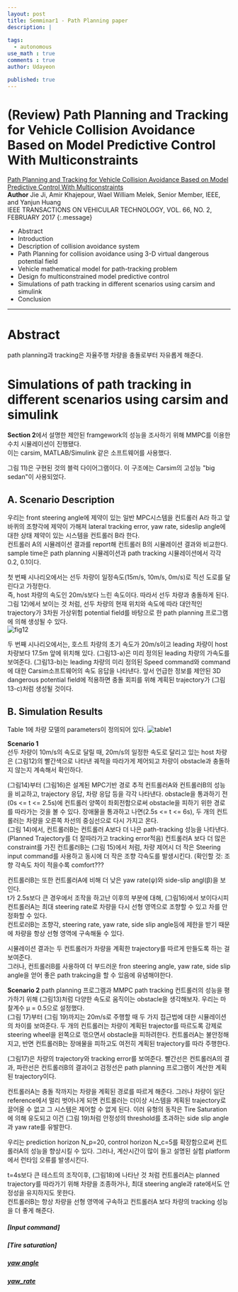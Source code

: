 ```yaml
---
layout: post
title: Semminar1 - Path Planning paper
description: |
  
tags:
  - autonomous
use_math : true
comments : true
author: Udayeon

published: true
---
```


# (Review) Path Planning and Tracking for Vehicle Collision Avoidance Based on Model Predictive Control With Multiconstraints

[Path Planning and Tracking for Vehicle Collision Avoidance Based on Model Predictive Control With Multiconstraints](https://ieeexplore.ieee.org/document/7458179)   
**Author** Jie Ji, Amir Khajepour, Wael William Melek, Senior Member, IEEE, and Yanjun Huang     
IEEE TRANSACTIONS ON VEHICULAR TECHNOLOGY, VOL. 66, NO. 2, FEBRUARY 2017
{:.message}

  - Abstract
  - Introduction
  - Description of collision avoidance system
  - Path Planning for collision avoidance using 3-D virtual dangerous potential field
  - Vehicle mathematical model for path-tracking problem 
  - Design fo multiconstrained model predictive control
  - Simulations of path tracking in different scenarios using carsim and simulink
  - Conclusion

* * *

# Abstract
path planning과 tracking은 자율주행 차량을 충돌로부터 자유롭게 해준다.

# Simulations of path tracking in different scenarios using carsim and simulink
**Section 2**에서 설명한 제안된 framgework의 성능을 조사하기 위해 MMPC를 이용한 수치 시뮬레이션이 진행됐다.   
이는 carsim, MATLAB/Simulink 같은 소프트웨어를 사용했다.

그림 11)은 구현된 것의 블럭 다이어그램이다. 이 구조에는 Carsim의 고성능 "big sedan"이 사용되었다. 

## A. Scenario Description
우리는 front steering angle에 제약이 있는 일반 MPC시스템을 컨트롤러 A라 하고
앞바퀴의 조향각에 제약이 가해져 lateral tracking error, yaw rate, sideslip angle에 대한 상태 제약이 있는 시스템을 컨트롤러 B라 한다.   
컨트롤러 A의 시뮬레이션 결과를 report해 컨트롤러 B의 시뮬레이션 결과와 비교한다.
sample time은 path planning 시뮬레이션과 path tracking 시뮬레이션에서 각각 0.2, 0.1이다.
   
첫 번째 시나리오에서는 선두 차량이 일정속도(15m/s, 10m/s, 0m/s)로 직선 도로를 달린다고 가정한다.   
즉, host 차량의 속도인 20m/s보다 느린 속도이다. 따라서 선두 차량과 충돌하게 된다.     
그림 12)에서 보이는 것 처럼, 선두 차량의 현재 위치와 속도에 따라 대안적인 trajectory가 3차원 가상위험 potential field를 바탕으로 한 path planning 프로그램에 의해 생성될 수 있다.   
![fig12](https://user-images.githubusercontent.com/69246778/126023276-4f13fad1-5f32-4a74-8f2e-3fd88ba3ea61.png)
   
   
두 번째 시나리오에서는, 호스트 차량의 초기 속도가 20m/s이고 leading 차량이 host차량보다 17.5m 앞에 위치해 있다. 
(그림13-a)은 미리 정의된 leading 차량의 가속도를 보여준다. 
(그림13-b)는 leading 차량의 미리 정의된 Speed command와 command에 대한 Carsim소프트웨어의 속도 응답을 나타낸다.
앞서 언급한 정보를 제안된 3D dangerous potential field에 적용하면 충돌 회피를 위해 계획된 trajectory가 (그림13-c)처럼 생성될 것이다.

## B. Simulation Results
Table 1에 차량 모델의 parameters이 정의되어 있다.
![table1](https://user-images.githubusercontent.com/69246778/126023542-fdddd7c4-2554-47a1-917f-a9d63ab34946.png)

**Scenario 1**  
선두 차량이 10m/s의 속도로 달릴 때, 20m/s의 일정한 속도로 달리고 있는 host 차량은 (그림12)의 빨간색으로 나타낸 궤적을 따라가게 제어되고
차량이 obstacle과 충돌하지 않는지 계속해서 확인하다.   

(그림14)부터 (그림16)은 설계된 MPC기반 경로 추적 컨트롤러A와 컨트롤러B의 성능을 비교하고, trajectory 응답, 차량 응답 등을 각각 나타낸다.
obstacle을 통과하기 전(0s <= t <= 2.5s)에 컨트롤러 양쪽이 좌회전함으로써 obstacle을 피하기 위한 경로를 따라가는 것을 볼 수 있다.
장애물을 통과하고 나면(2.5s <= t <= 6s), 두 개의 컨트롤러는 차량을 오른쪽 차선의 중심선으로 다시 가지고 온다.   
(그림 14)에서, 컨트롤러B는 컨트롤러 A보다 더 나은 path-tracking 성능을 나타낸다.(Planned Trajectory를 더 잘따라가고 tracking error적음) 
컨트롤러A 보다 더 많은 constraint를 가진 컨트롤러B는 (그림 15)에서 처럼, 차량 제어시 더 작은 Steering input command를 사용하고 동시에  더 작은 조향 각속도를 발생시킨다. (확인할 것: 조향 각속도 차이 적을수록 comfort???   
   
컨트롤러B는 또한 컨트롤러A에 비해 더 낮은 yaw rate(ψ)와 side-slip angl(β)을 보인다.   
t가 2.5s보다 큰 경우에서 조작을 하고난 이후의 부분에 대해, (그림16)에서 보이다시피 컨트롤러A는 최대 steering rate로 차량을 다시 선형 영역으로 조향할 수 있고 차를 안정화할 수 있다.   
컨트로러B는 조향각, steering rate, yaw rate, side slip angle등에 제한을 받기 때문에 차량을 항상 선형 영역에 구속해둘 수 있다.   
   
시뮬레이션 결과는 두 컨트롤러가 차량을 계획한 trajectory를 따르게 만들도록 하는 걸 보여준다.   
그러나, 컨트롤러B를 사용하여 더 부드러운 fron steering angle, yaw rate, side slip angle을 얻어 좋은 path trakcing을 할 수 있음에 유념해야한다.
    
 **Scenario 2**
 path planning 프로그램과 MMPC path tracking 컨트롤러의 성능을 평가하기 위해 (그림13)처럼 다양한 속도로 움직이는 obstacle을 생각해보자.
우리는 마찰계수 μ = 0.5으로 설정했다.   
(그림 17)부터 (그림 19)까지는 20m/s로 주행할 때 두 가지 접근법에 대한 시뮬레이션의 차이를 보여준다.
두 개의 컨트롤러는 차량이 계획된 trajector를 따르도록 강제로 steering wheel을 왼쪽으로 꺾으면서 obstacle을 피하려한다.
컨트롤러A는 불안정해지고, 반면 컨트롤러B는 장애물을 피하고도 여전히 계획된 trajectory를 따라 주행한다.   
   
(그림17)은 차량의 trajectory와 tracking error를 보여준다. 빨간선은 컨트롤러A의 결과, 파란선은 컨트롤러B의 결과이고 검정선은 path planning 프로그램이 계산한 계획된 trajectory이다.

컨트롤러A는 충돌 작까지는 차량을 계획된 경로를 따르게 해준다. 그러나 차량이 일단 reference에서 멀리 벗어나게 되면 컨트롤러는 더이상 시스템을 계획된 trajectory로 끌어올 수 없고 그 시스템은 제어할 수 없게 된다.
이러 유형의 동작은 Tire Saturation에 의해 유도되고 이건 (그림 19)처럼 안정성의 threshold를 초과하는 side slip angle과 yaw rate를 유발한다.   
   
우리는 prediction horizon N_p=20, control horizon N_c=5를 확장함으로써 컨트롤러A의 성능을 향상시킬 수 있다. 
그러나, 계산시간이 많이 들고 설명된 실험 platform에서 런타임 오류를 발생시킨다.
   
t=4s보다 큰 테스트의 조작이후, (그림18)에 나타난 것 처럼 컨트롤러A는 planned trajectory를 따라가기 위해 차량을 조종하거나, 최대 steering angle과 rate에서도 안정성을 유지하지도 못한다.   
컨트롤러B는 항상 차량을 선형 영역에 구속하고 컨트롤러A 보다  차량의 tracking 성능을 더 좋게 해준다.

##### [Input command]
##### [Tire saturation]
##### [yaw angle](https://www.researchgate.net/figure/Bicycle-vehicle-model_fig2_346390366)
##### [yaw_rate](https://blog.naver.com/jjz0426/221135413776)

